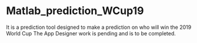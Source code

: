 # Matlab_prediction_WCup19
It is a prediction tool designed to make a prediction on who will win the 2019 World Cup
The App Designer work is pending and is to be completed.
